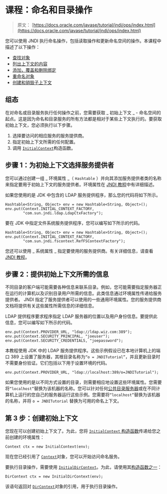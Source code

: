 # 课程：命名和目录操作

> 原文： [https://docs.oracle.com/javase/tutorial/jndi/ops/index.html](https://docs.oracle.com/javase/tutorial/jndi/ops/index.html)

您可以使用 JNDI 执行命名操作，包括读取操作和更新命名空间的操作。本课程中描述了以下操作：

*   [查找对象](lookup.html)
*   [列出上下文的内容](list.html)
*   [添加，覆盖和删除绑定](bind.html)
*   [重命名对象](rename.html)
*   [创建和销毁子上下文](create.html)

## 组态

在对命名或目录服务执行任何操作之前，您需要获取 _ 初始上下文 _ - 命名空间的起点。这是因为命名和目录服务的所有方法都是相对于某些上下文执行的。要获取初始上下文，您必须执行以下步骤。

1.  选择要访问的相应服务的服务提供商。
2.  指定初始上下文所需的任何配置。
3.  调用 [`InitialContext`](https://docs.oracle.com/javase/8/docs/api/javax/naming/InitialContext.html#constructor_detail)构造函数。

## 步骤 1：为初始上下文选择服务提供者

您可以通过创建一组 _ 环境属性 _（ `Hashtable` ）并向其添加服务提供者类的名称来指定要用于初始上下文的服务提供者。环境属性在 [JNDI 教程](https://docs.oracle.com/javase/jndi/tutorial/beyond/env/index.html)中有详细描述。

如果您使用的是 JDK 中包含的 LDAP 服务提供程序，那么您的代码将如下所示。

```
Hashtable<String, Object> env = new Hashtable<String, Object>();
env.put(Context.INITIAL_CONTEXT_FACTORY, 
        "com.sun.jndi.ldap.LdapCtxFactory");

```

要在 JDK 中指定文件系统服务提供程序，您可以编写如下所示的代码。

```
Hashtable<String, Object> env = new Hashtable>String, Object>();
env.put(Context.INITIAL_CONTEXT_FACTORY, 
        "com.sun.jndi.fscontext.RefFSContextFactory");

```

您还可以使用 _ 系统属性 _ 指定要使用的服务提供商。有关详细信息，请查看 [JNDI 教程](https://docs.oracle.com/javase/jndi/tutorial/beyond/index.html)。

## 步骤 2：提供初始上下文所需的信息

不同目录的客户端可能需要各种信息来联系目录。例如，您可能需要指定服务器正在运行的计算机以及识别目录用户所需的信息。此类信息通过环境属性传递给服务提供者。 JNDI 指定了服务提供者可以使用的一些通用环境属性。您的服务提供商文档将提供有关这些属性所需信息的详细信息。

LDAP 提供程序要求程序指定 LDAP 服务器的位置以及用户身份信息。要提供此信息，您可以编写如下所示的代码。

```
env.put(Context.PROVIDER_URL, "ldap://ldap.wiz.com:389");
env.put(Context.SECURITY_PRINCIPAL, "joeuser");
env.put(Context.SECURITY_CREDENTIALS, "joepassword");

```

本教程使用 JDK 中的 LDAP 服务提供程序。这些示例假设已在本地计算机上的端口 389 上设置了服务器，其根目录名称为`“o = JNDITutorial”`，并且更新目录时不需要身份验证。它们包括以下用于设置环境的代码。

```
env.put(Context.PROVIDER_URL, "ldap://localhost:389/o=JNDITutorial");

```

如果您使用的是以不同方式设置的目录，则需要相应地设置这些环境属性。您需要将`“localhost”`替换为该机器的名称。您可以针对任何[公共目录服务器](../software/index.html)或在不同计算机上运行的您自己的服务器运行这些示例。您需要将`“localhost”`替换为该机器的名称，并将 `o = JNDITutorial` 替换为可用的命名上下文。

## 第 3 步：创建初始上下文

您现在可以创建初始上下文了。为此，您将 [`InitialContext` 构造函数](https://docs.oracle.com/javase/8/docs/api/javax/naming/InitialContext.html#constructor_detail)传递给您之前创建的环境属性：

```
Context ctx = new InitialContext(env);

```

现在您已经引用了 [`Context`](https://docs.oracle.com/javase/8/docs/api/javax/naming/Context.html)对象，您可以开始访问命名服务。

要执行目录操作，需要使用 [`InitialDirContext`](https://docs.oracle.com/javase/8/docs/api/javax/naming/directory/InitialDirContext.html)。为此，请使用其[构造函数之一](https://docs.oracle.com/javase/8/docs/api/javax/naming/directory/InitialDirContext.html#constructor_detail)：

```
DirContext ctx = new InitialDirContext(env);

```

该语句返回对 [`DirContext`](https://docs.oracle.com/javase/8/docs/api/javax/naming/directory/DirContext.html)对象的引用，用于执行目录操作。